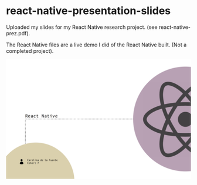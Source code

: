 # react-native-presentation-slides

Uploaded my slides for my React Native research project. (see react-native-prez.pdf).

The React Native files are a live demo I did of the React Native built. (Not a completed project).

![](prez.png)
